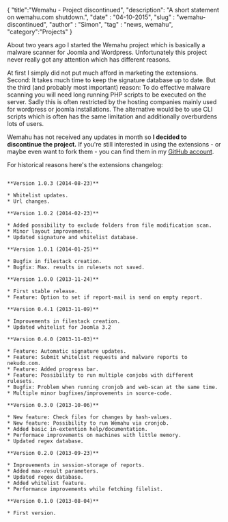 {
	"title":"Wemahu - Project discontinued",
    "description": "A short statement on wemahu.com shutdown.",
	"date" : "04-10-2015",
	"slug" : "wemahu-discontinued",
	"author" : "Simon",
	"tag" : "news, wemahu",
	"category":"Projects"
}

About two years ago I started the Wemahu project which is basically a malware scanner for Joomla and Wordpress.
Unfortunately this project never really got any attention which has different reasons.

At first I simply did not put much afford in marketing the extensions. Second: It takes much time to keep
the signature database up to date. But the third (and probably most important) reason: To do effective malware scanning
you will need long running PHP scripts to be executed on the server. Sadly this is often restricted by the hosting
companies mainly used for wordpress or joomla installations. The alternative would be to use CLI scripts which is
often has the same limitation and additionally overburdens lots of users.

Wemahu has not received any updates in month so **I decided to discontinue the project.** If you're still interested in
using the extensions - or maybe even want to fork them - you can find them in my [GitHub account](https://github.com/nekudo).

For historical reasons here's the extensions changelog:

<pre><code class="language-markdown">
**Version 1.0.3 (2014-08-23)**

* Whitelist updates.
* Url changes.

**Version 1.0.2 (2014-02-23)**

* Added possibility to exclude folders from file modification scan.
* Minor layout improvements.
* Updated signature and whitelist database.

**Version 1.0.1 (2014-01-25)**

* Bugfix in filestack creation.
* Bugfix: Max. results in rulesets not saved.

**Version 1.0.0 (2013-11-24)**

* First stable release.
* Feature: Option to set if report-mail is send on empty report.

**Version 0.4.1 (2013-11-09)**

* Improvements in filestack creation.
* Updated whitelist for Joomla 3.2

**Version 0.4.0 (2013-11-03)**

* Feature: Automatic signature updates.
* Feature: Submit whitelist requests and malware reports to nekudo.com.
* Feature: Added progress bar.
* Feature: Possibility to run multiple conjobs with different rulesets.
* Bugfix: Problem when running cronjob and web-scan at the same time.
* Multiple minor bugfixes/improvements in source-code.

**Version 0.3.0 (2013-10-06)**

* New feature: Check files for changes by hash-values.
* New feature: Possibility to run Wemahu via cronjob.
* Added basic in-extention help/documentation.
* Performace improvements on machines with little memory.
* Updated regex database.

**Version 0.2.0 (2013-09-23)**

* Improvements in session-storage of reports.
* Added max-result parameters.
* Updated regex database.
* Added whitelist feature.
* Performance improvements while fetching filelist.

**Version 0.1.0 (2013-08-04)**

* First version.
</code></pre>